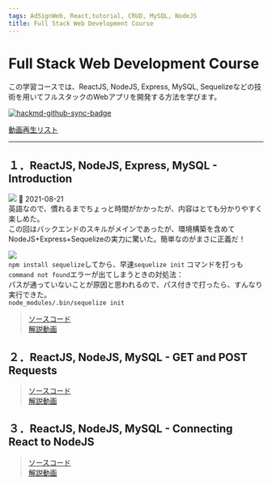 ```yaml
---
tags: AdSignWeb, React,tutorial, CRUD, MySQL, NodeJS
title: Full Stack Web Development Course
---
```



# Full Stack Web Development Course 
この学習コースでは、ReactJS, NodeJS, Express, MySQL, Sequelizeなどの技術を用いてフルスタックのWebアプリを開発する方法を学びます。  

[![hackmd-github-sync-badge](https://hackmd.io/7PJ7r95jTDCbQpb21LzhAg/badge)](https://hackmd.io/7PJ7r95jTDCbQpb21LzhAg)

[動画再生リスト](https://youtube.com/playlist?list=PLpPqplz6dKxUaZ630TY1BFIo5nP-_x-nL)

<hr>

## １．ReactJS, NodeJS, Express, MySQL - Introduction
![](https://i.imgur.com/BI6sJU0.jpg)   📆 2021-08-21  
英語なので、慣れるまでちょっと時間がかかったが、内容はとても分かりやすく楽しめた。  
この回はバックエンドのスキルがメインであったが、環境構築を含めてNodeJS+Express+Sequelizeの実力に驚いた。簡単なのがまさに正義だ！


![](https://i.imgur.com/lZrmtol.png)  
`npm install sequelize`してから、早速`sequelize init` コマンドを打っも`command not found`エラーが出てしまうときの対処法：  
パスが通っていないことが原因と思われるので、パス付きで打ったら、すんなり実行できた。  
`node_modules/.bin/sequelize init`

> [ソースコード](https://github.com/machadop1407/FullStack-Course/tree/Episode1/Episode2)  
>[解説動画](https://youtu.be/Hl7diL7SFw8)

## ２．ReactJS, NodeJS, MySQL - GET and POST Requests
> [ソースコード](https://github.com/machadop1407/FullStack-Course/tree/Episode1/Episode2)  
>[解説動画](https://youtu.be/pJx-HGwaL3w)

## ３．ReactJS, NodeJS, MySQL - Connecting React to NodeJS
> [ソースコード](https://github.com/machadop1407/FullStack-Course/tree/Episode3)  
>[解説動画](https://youtu.be/DO_wR1tx-O0)


